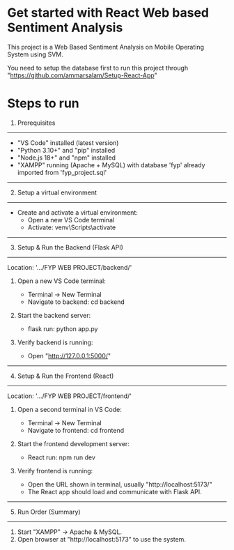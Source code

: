 # Get started with React Web based Sentiment Analysis
This project is a Web Based Sentiment Analysis on Mobile Operating System using SVM. 

You need to setup the database first to run this project through "https://github.com/ammarsalam/Setup-React-App"

# Steps to run

1) Prerequisites
----------------
- "VS Code" installed (latest version)
- "Python 3.10+" and "pip" installed
- "Node.js 18+" and "npm" installed
- "XAMPP" running (Apache + MySQL) with database 'fyp' already imported from 'fyp_project.sql'

---

2) Setup a virtual environment
------------------------------
- Create and activate a virtual environment:
   - Open a new VS Code terminal
   - Activate: venv\Scripts\activate
 
---

3) Setup & Run the Backend (Flask API)
--------------------------------------
Location: '.../FYP WEB PROJECT/backend/'

1. Open a new VS Code terminal:
   - Terminal → New Terminal
   - Navigate to backend: cd backend

2. Start the backend server:
   - flask run: python app.py

3. Verify backend is running:
   - Open "http://127.0.0.1:5000/"

---

4) Setup & Run the Frontend (React)
-----------------------------------
Location: '.../FYP WEB PROJECT/frontend/'

1. Open a second terminal in VS Code:
   - Terminal → New Terminal
   - Navigate to frontend: cd frontend

2. Start the frontend development server:
   - React run: npm run dev

3. Verify frontend is running:
   - Open the URL shown in terminal, usually "http://localhost:5173/"
   - The React app should load and communicate with Flask API.

---

5) Run Order (Summary)
----------------------
1. Start "XAMPP" → Apache & MySQL.
2. Open browser at "http://localhost:5173" to use the system.
